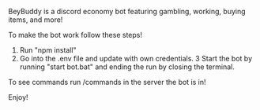 BeyBuddy is a discord economy bot featuring gambling, working, buying items, and more!

To make the bot work follow these steps!
  1. Run "npm install"
  2. Go into the .env file and update with own credentials.
  3  Start the bot by running "start bot.bat" and ending the run by closing the terminal.

To see commands run /commands in the server the bot is in!

Enjoy!
